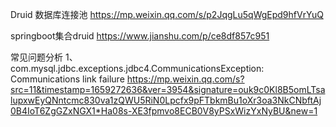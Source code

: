Druid 数据库连接池
https://mp.weixin.qq.com/s/p2JqgLu5qWgEpd9hfVrYuQ

springboot集合druid
https://www.jianshu.com/p/ce8df857c951

常见问题分析
1、com.mysql.jdbc.exceptions.jdbc4.CommunicationsException: Communications link failure
https://mp.weixin.qq.com/s?src=11&timestamp=1659272636&ver=3954&signature=ouk9c0Kl8B5omLTsalupxwEyQNntcmc830va1zQWU5RiN0Lpcfx9pFTbkmBu1oXr3oa3NkCNbftAj0B4IoT6ZgGZxNGX1*Ha08s-XE3fpmvo8ECB0V8yPSxWizYxNyBU&new=1


